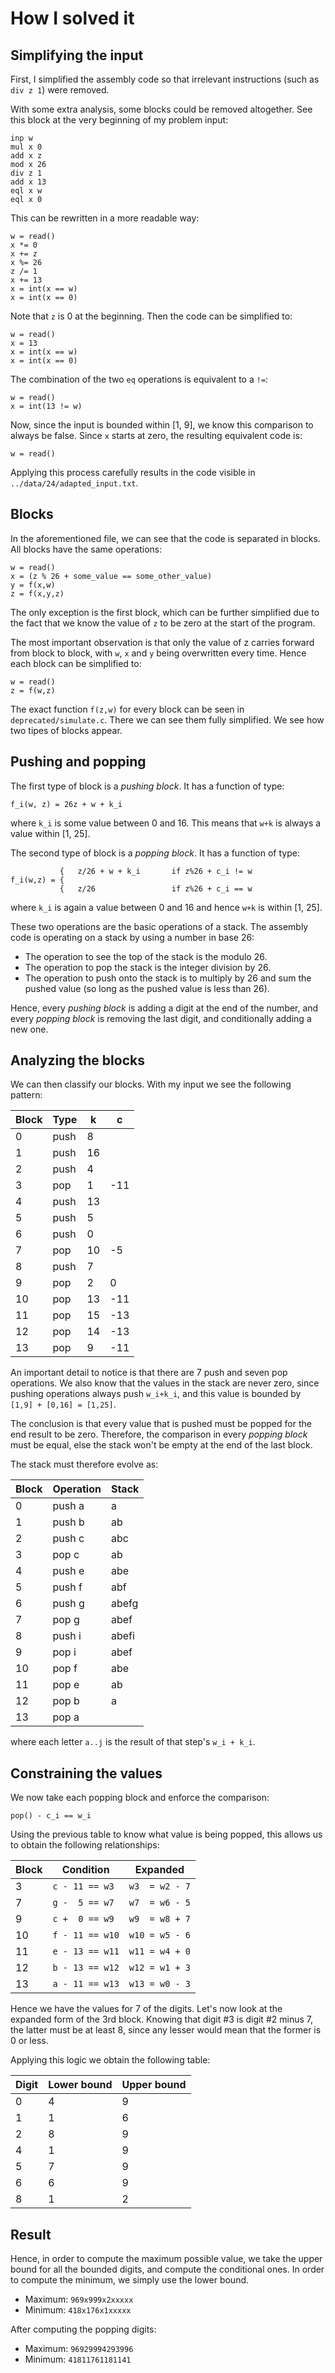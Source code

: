 # How I solved it

## Simplifying the input
First, I simplified the assembly code so that irrelevant instructions (such as `div z 1`) were removed.

With some extra analysis, some blocks could be removed altogether. See this block at the very beginning of my problem input:
```
inp w
mul x 0
add x z
mod x 26
div z 1
add x 13
eql x w
eql x 0
```
This can be rewritten in a more readable way:
```
w = read()
x *= 0
x += z
x %= 26
z /= 1
x += 13
x = int(x == w)
x = int(x == 0)
```
Note that `z` is 0 at the beginning. Then the code can be simplified to:
```
w = read()
x = 13
x = int(x == w)
x = int(x == 0)
```
The combination of the two `eq` operations is equivalent to a `!=`:
```
w = read()
x = int(13 != w)
```
Now, since the input is bounded within [1, 9], we know this comparison to always be false. Since `x` starts at zero, the resulting equivalent code is:
```
w = read()
```
Applying this process carefully results in the code visible in `../data/24/adapted_input.txt`.


## Blocks
In the aforementioned file, we can see that the code is separated in blocks. All blocks have the same operations:
```
w = read()
x = (z % 26 + some_value == some_other_value)
y = f(x,w)
z = f(x,y,z)
```
The only exception is the first block, which can be further simplified due to the fact that we know the value of `z` to be zero at the start of the program.


The most important observation is that only the value of z carries forward from block to block, with `w`, `x` and `y` being overwritten every time. Hence each block can be simplified to:
```
w = read()
z = f(w,z)
```

The exact function `f(z,w)` for every block can be seen in `deprecated/simulate.c`. There we can see them fully simplified. We see how two tipes of blocks appear.

## Pushing and popping

The first type of block is a *pushing block*. It has a function of type:
```
f_i(w, z) = 26z + w + k_i
```
where `k_i` is some value between 0 and 16. This means that `w+k` is always a value within [1, 25].

The second type of block is a *popping block*. It has a function of type:
```
           {   z/26 + w + k_i       if z%26 + c_i != w
f_i(w,z) = {
           {   z/26                 if z%26 + c_i == w
```
where `k_i` is again a value between 0 and 16 and hence `w+k` is within [1, 25].

These two operations are the basic operations of a stack. The assembly code is operating on a stack by using a number in base 26:
- The operation to see the top of the stack is the modulo 26.
- The operation to pop the stack is the integer division by 26.
- The operation to push onto the stack is to multiply by 26 and sum the pushed value (so long as the pushed value is less than 26).

Hence, every *pushing block* is adding a digit at the end of the number, and every *popping block* is removing the last digit, and conditionally adding a new one.

## Analyzing the blocks
We can then classify our blocks. With my input we see the following pattern:

| Block | Type | k  | c   |
|-------|------|----|-----|
| 0     | push | 8  |     |
| 1     | push | 16 |     |
| 2     | push | 4  |     |
| 3     | pop  | 1  | -11 |
| 4     | push | 13 |     |
| 5     | push | 5  |     |
| 6     | push | 0  |     |
| 7     | pop  | 10 | -5  |
| 8     | push | 7  |     |
| 9     | pop  | 2  |  0  |
| 10    | pop  | 13 | -11 |
| 11    | pop  | 15 | -13 |
| 12    | pop  | 14 | -13 |
| 13    | pop  | 9  | -11 |

An important detail to notice is that there are 7 push and seven pop operations. We also know that the values in the stack are never zero, since pushing operations always push `w_i+k_i`, and this value is bounded by `[1,9] + [0,16] = [1,25]`.

The conclusion is that every value that is pushed must be popped for the end result to be zero. Therefore, the comparison in every *popping block* must be equal, else the stack won't be empty at the end of the last block.

The stack must therefore evolve as:

| Block | Operation | Stack |
|-------|-----------|-------|
| 0     | push a    | a     |
| 1     | push b    | ab    |
| 2     | push c    | abc   |
| 3     | pop c     | ab    |
| 4     | push e    | abe   |
| 5     | push f    | abf   |
| 6     | push g    | abefg |
| 7     | pop g     | abef  |
| 8     | push i    | abefi |
| 9     | pop i     | abef  |
| 10    | pop f     | abe   |
| 11    | pop e     | ab    |
| 12    | pop b     | a     |
| 13    | pop a     |       |

where each letter `a..j` is the result of that step's `w_i + k_i`.

## Constraining the values
We now take each popping block and enforce the comparison:
```
pop() - c_i == w_i
```
Using the previous table to know what value is being popped, this allows us to obtain the following relationships:

| Block | Condition       | Expanded       |
|-------|-----------------|----------------|
| 3     | `c - 11 == w3`  | `w3  = w2 - 7` |
| 7     | `g -  5 == w7`  | `w7  = w6 - 5` |
| 9     | `c +  0 == w9`  | `w9  = w8 + 7` |
| 10    | `f - 11 == w10` | `w10 = w5 - 6` |
| 11    | `e - 13 == w11` | `w11 = w4 + 0` |
| 12    | `b - 13 == w12` | `w12 = w1 + 3` |
| 13    | `a - 11 == w13` | `w13 = w0 - 3` |

Hence we have the values for 7 of the digits. Let's now look at the expanded form of the 3rd block. Knowing that digit \#3 is digit \#2 minus 7, the latter must be at least 8, since any lesser would mean that the former is 0 or less.

Applying this logic we obtain the following table:

| Digit | Lower bound | Upper bound |
|-------|-------------|-------------|
| 0     | 4           |  9          |
| 1     | 1           |  6          |
| 2     | 8           |  9          |
| 4     | 1           |  9          |
| 5     | 7           |  9          |
| 6     | 6           |  9          |
| 8     | 1           |  2          |

## Result

Hence, in order to compute the maximum possible value, we take the upper bound for all the bounded digits, and compute the conditional ones. In order to compute the minimum, we simply use the lower bound.
- Maximum: `969x999x2xxxxx`
- Minimum: `418x176x1xxxxx`

After computing the popping digits:
- Maximum: `96929994293996`
- Minimum: `41811761181141`
